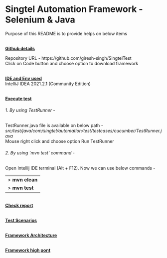 # Singtel Automation Framework - Selenium & Java 
<p>Purpose of this README is to provide helps on below items</p>
<br/><b><u>Github details</u></b><br><p>
    Repository URL - https://github.com/giresh-singh/SingtelTest <br>Click on Code button and choose option to download framework</p>
<br/><b><u>IDE and Env used</u></b><br> IntelliJ IDEA 2021.2.1 (Community Edition)<p>
<br/><b><u>Execute test</u></b><p><h6>1. By using TestRunner - </h6> TestRunner.java file is available on below path - <i>src/test/java/com/singtel/automation/test/testcases/cucumber/TestRunner.java</i><br> Mouse right click and choose option Run TestRunner</br></p>
<p><h6>2. By using 'mvn test' command  - </h6> Open Intellij IDE terminal (Alt + F12). Now we can use below commands -
<table><tr><td> ><strong> mvn clean</strong></td><tr><td>> <strong>mvn test</strong></td></tr></table></p>
<br/><b><u>Check report</u></b><p></p>
<br/><b><u>Test Scenarios</u></b><p></p>
<br/><b><u>Framework Architecture</u></b><p></p>
<br/><b><u>Framework high pont</u></b><p></p>